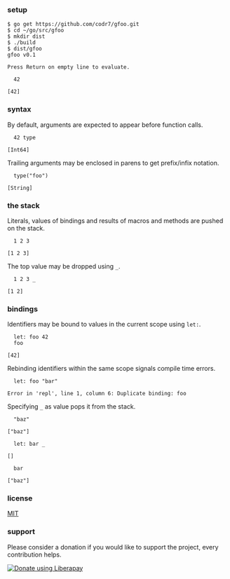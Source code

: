 ### setup

```
$ go get https://github.com/codr7/gfoo.git
$ cd ~/go/src/gfoo
$ mkdir dist
$ ./build
$ dist/gfoo
gfoo v0.1

Press Return on empty line to evaluate.

  42

[42]
```

### syntax
By default, arguments are expected to appear before function calls.

```
  42 type

[Int64]
```

Trailing arguments may be enclosed in parens to get prefix/infix notation.

```
  type("foo")

[String]
```

### the stack
Literals, values of bindings and results of macros and methods are pushed on the stack.

```
  1 2 3

[1 2 3]
```

The top value may be dropped using `_`.

```
  1 2 3 _

[1 2]
```

### bindings
Identifiers may be bound to values in the current scope using `let:`.

```
  let: foo 42
  foo

[42]
```

Rebinding identifiers within the same scope signals compile time errors.

```
  let: foo "bar"

Error in 'repl', line 1, column 6: Duplicate binding: foo
```

Specifying `_` as value pops it from the stack.

```
  "baz"
  
["baz"]

  let: bar _

[]

  bar

["baz"]
```

### license
[MIT](https://github.com/codr7/gfoo/blob/master/LICENSE.txt)

### support
Please consider a donation if you would like to support the project, every contribution helps.

<a href="https://liberapay.com/codr7/donate"><img alt="Donate using Liberapay" src="https://liberapay.com/assets/widgets/donate.svg"></a>
